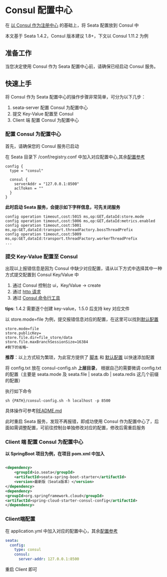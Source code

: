 # Consul 配置中心

在 [以 Consul 作为注册中心](http://seata.io/zh-cn/docs/user/registry/consul.html) 的基础上，将 Seata 配置放到 Consul 中

本文基于 Seata 1.4.2，Consul 版本建议 1.8+，下文以 Consul 1.11.2 为例

## 准备工作

当您决定使用 Consul 作为 Seata 配置中心前，请确保已经启动 Consul 服务。

## 快速上手

将 Consul 作为 Seata 配置中心的操作步骤非常简单，可分为以下几步：

1. seata-server 配置 Consul 为配置中心
2. 提交 Key-Value 配置至 Consul
3. Client 端 配置 Consul 为配置中心

### 配置 Consul 为配置中心

首先，请确保您的 Consul 服务已启动

在 Seata 目录下 /conf/registry.conf
中加入对应配置中心,其余[配置参考](https://github.com/seata/seata/blob/1.4.2/script/server/config/registry.conf)

```
config {
  type = "consul"

  consul {
    serverAddr = "127.0.0.1:8500"
    aclToken = ""
  }
}
```

**此时启动 Seata 服务，会提示如下字样信息，可先关闭服务**

```
config operation timeout,cost:5015 ms,op:GET,dataId:store.mode
config operation timeout,cost:5006 ms,op:GET,dataId:metrics.enabled
config operation timeout,cost:5001 ms,op:GET,dataId:transport.threadFactory.bossThreadPrefix
config operation timeout,cost:5009 ms,op:GET,dataId:transport.threadFactory.workerThreadPrefix
...
```

### 提交 Key-Value 配置至 Consul

出现以上报错信息是因为 Consul 中缺少对应配置，请从以下方式中选择其中一种方式提交配置到 Consul Key/Value 中

1. 通过 Consul 控制台 ui，Key/Value -> create
2. 通过 [http 请求](https://www.consul.io/api-docs/kv)
3. 通过 [Consul 命令行工具](https://www.consul.io/commands/kv)

**tips**: 1.4.2 需要逐个创建 key-value，1.5.0 后支持 key 对应文件

以 store.mode=file
为例，提交报错信息对应的配置，在这里可以找到[默认配置](https://github.com/seata/seata/blob/1.4.2/script/config-center/config.txt)

```properties
store.mode=file
store.publicKey=
store.file.dir=file_store/data
store.file.maxBranchSessionSize=16384
#剩下的省略~
```

**推荐**：以上方式较为繁琐，为此官方提供了
[脚本](https://github.com/seata/seata/blob/1.4.2/script/config-center/consul/consul-config.sh) 和
[默认配置](https://github.com/seata/seata/blob/1.4.2/script/config-center/config.txt)
以快速添加配置

将 config.txt 放在 consul-config.sh **上层目录**， 根据自己的需要微调 config.txt 的配置（主要是 seata.mode 及 seata.file | seata.db | seata.redis
这几个前缀的配置）

执行如下命令

```shell
sh {PATH}/consul-config.sh -h localhost -p 8500
```

具体操作可参考[README.md](https://github.com/seata/seata/blob/1.4.2/script/config-center/README.md)

此时重启 Seata 服务，发现不再报错，即成功使用 Consul 作为配置中心了，后面如需调整配置，可前往控制台单独修改对应的配置，修改后需重启服务

### Client 端 配置 Consul 为配置中心

**以 SpringBoot 项目为例，在项目 pom.xml 中加入**

```xml

<dependency>
    <groupId>io.seata</groupId>
    <artifactId>seata-spring-boot-starter</artifactId>
    <version>最新版（Seata版本）</version>
</dependency>
<dependency>
<groupId>org.springframework.cloud</groupId>
<artifactId>spring-cloud-starter-consul-config</artifactId>
</dependency>
```

### Client端配置

在 application.yml 中加入对应的配置中心，其余[配置参考](https://github.com/seata/seata/blob/develop/script/client/spring/application.yml)

```yaml
seata:
  config:
    type: consul
    consul:
      server-addr: 127.0.0.1:8500
```

重启 Client 即可
